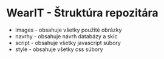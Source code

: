 # WearIT - Štruktúra repozitára
- images - obsahuje všetky použité obrázky 
- navrhy - obsahuje návrh databázy a skíc
- script - obsahuje všetky javascript súbory
- style  - obsahuje všetky css súbory